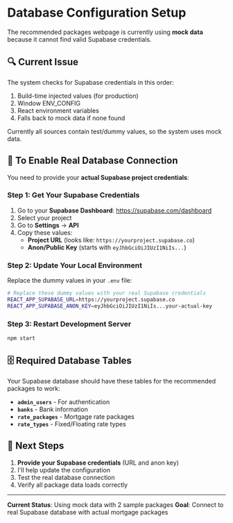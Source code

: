 # Database Configuration Setup

The recommended packages webpage is currently using **mock data** because it cannot find valid Supabase credentials.

## 🔍 Current Issue

The system checks for Supabase credentials in this order:
1. Build-time injected values (for production)
2. Window ENV_CONFIG 
3. React environment variables
4. Falls back to mock data if none found

Currently all sources contain test/dummy values, so the system uses mock data.

## 🔑 To Enable Real Database Connection

You need to provide your **actual Supabase project credentials**:

### Step 1: Get Your Supabase Credentials

1. Go to your **Supabase Dashboard**: https://supabase.com/dashboard
2. Select your project 
3. Go to **Settings** → **API**
4. Copy these values:
   - **Project URL** (looks like: `https://yourproject.supabase.co`)
   - **Anon/Public Key** (starts with `eyJhbGciOiJIUzI1NiIs...`)

### Step 2: Update Your Local Environment

Replace the dummy values in your `.env` file:

```bash
# Replace these dummy values with your real Supabase credentials
REACT_APP_SUPABASE_URL=https://yourproject.supabase.co
REACT_APP_SUPABASE_ANON_KEY=eyJhbGciOiJIUzI1NiIs...your-actual-key
```

### Step 3: Restart Development Server

```bash
npm start
```

## 🗄️ Required Database Tables

Your Supabase database should have these tables for the recommended packages to work:

- **`admin_users`** - For authentication
- **`banks`** - Bank information  
- **`rate_packages`** - Mortgage rate packages
- **`rate_types`** - Fixed/Floating rate types

## 📝 Next Steps

1. **Provide your Supabase credentials** (URL and anon key)
2. I'll help update the configuration 
3. Test the real database connection
4. Verify all package data loads correctly

---

**Current Status**: Using mock data with 2 sample packages
**Goal**: Connect to real Supabase database with actual mortgage packages